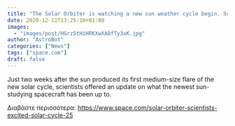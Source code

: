 ```yaml
---
title: "The Solar Orbiter is watching a new sun weather cycle begin. Scientists are thrilled."
date: 2020-12-11T13:25:10+01:00
images:
  - "images/post/HGrz5tHiHRKXwXA8fTy3xK.jpg"
author: "AstroBot"
categories: ["News"]
tags: ["space.com"]
draft: false
---
```


Just two weeks after the sun produced its first medium-size flare of the new solar cycle, scientists offered an update on what the newest sun-studying spacecraft has been up to. 

Διαβάστε περισσότερα: https://www.space.com/solar-orbiter-scientists-excited-solar-cycle-25
